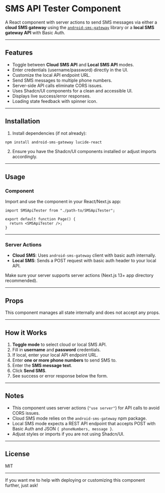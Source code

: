 # SMS API Tester Component

A React component with server actions to send SMS messages via either a **cloud SMS gateway** using the [`android-sms-gateway`](https://www.npmjs.com/package/android-sms-gateway) library or a **local SMS gateway API** with Basic Auth.

---

## Features

* Toggle between **Cloud SMS API** and **Local SMS API** modes.
* Enter credentials (username/password) directly in the UI.
* Customize the local API endpoint URL.
* Send SMS messages to multiple phone numbers.
* Server-side API calls eliminate CORS issues.
* Uses Shadcn/UI components for a clean and accessible UI.
* Displays live success/error responses.
* Loading state feedback with spinner icon.

---

## Installation

1. Install dependencies (if not already):

```bash
npm install android-sms-gateway lucide-react
```

2. Ensure you have the Shadcn/UI components installed or adjust imports accordingly.

---

## Usage

### Component

Import and use the component in your React/Next.js app:

```tsx
import SMSApiTester from "./path-to/SMSApiTester";

export default function Page() {
  return <SMSApiTester />;
}
```

---

### Server Actions

* **Cloud SMS**: Uses `android-sms-gateway` client with basic auth internally.
* **Local SMS**: Sends a POST request with basic auth header to your local API.

Make sure your server supports server actions (Next.js 13+ app directory recommended).

---

## Props

This component manages all state internally and does not accept any props.

---

## How it Works

1. **Toggle mode** to select cloud or local SMS API.
2. Fill in **username** and **password** credentials.
3. If local, enter your local API endpoint URL.
4. Enter **one or more phone numbers** to send SMS to.
5. Enter the **SMS message text**.
6. Click **Send SMS**.
7. See success or error response below the form.

---

## Notes

* This component uses server actions (`"use server"`) for API calls to avoid CORS issues.
* Cloud SMS mode relies on the `android-sms-gateway` npm package.
* Local SMS mode expects a REST API endpoint that accepts POST with Basic Auth and JSON `{ phoneNumbers, message }`.
* Adjust styles or imports if you are not using Shadcn/UI.

---

## License

MIT

---

If you want me to help with deploying or customizing this component further, just ask!
